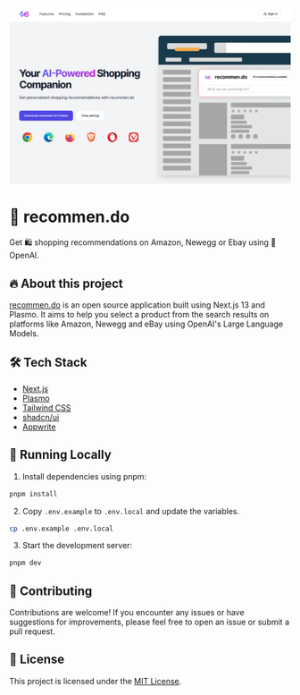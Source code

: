 ![recommen.do Cover](assets/cover.png)

# 🤖 recommen.do

Get 🛍️ shopping recommendations on Amazon, Newegg or Ebay using 🤖 OpenAI.

## 🔥 About this project

[recommen.do](https://www.recommen.do/) is an open source application built using Next.js 13 and Plasmo. It aims to help you select a product from the search results on platforms like Amazon, Newegg and eBay using OpenAI's Large Language Models.

## 🛠️ Tech Stack

- [Next.js](https://nextjs.org/)
- [Plasmo](https://www.plasmo.com/)
- [Tailwind CSS](https://tailwindcss.com/)
- [shadcn/ui](https://ui.shadcn.com/)
- [Appwrite](https://appwrite.io/)

## 🚀 Running Locally

1. Install dependencies using pnpm:

```sh
pnpm install
```

2. Copy `.env.example` to `.env.local` and update the variables.

```sh
cp .env.example .env.local
```

3. Start the development server:

```sh
pnpm dev
```

## 🤝 Contributing

Contributions are welcome! If you encounter any issues or have suggestions for improvements, please feel free to open an issue or submit a pull request.

## 📜 License

This project is licensed under the [MIT License](LICENSE.md).
